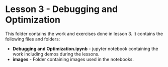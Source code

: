 # Lesson 3 - Debugging and Optimization

This folder contains the work and exercises done in lesson 3. It contains the following files and folders:
* **Debugging and Optimization.ipynb** - jupyter notebook containing the work including demos during the lessons.
* **images** - Folder containing images used in the notebooks.